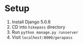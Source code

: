 # Setup

1. Install Django 5.0.6
2. CD into `hikepass` directory
3. Run `python manage.py runserver`
4. Visit `localhost:8000/gorapass`